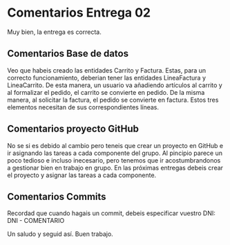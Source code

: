 # Comentarios Entrega 02

Muy bien, la entrega es correcta.

## Comentarios Base de datos
Veo que habeis creado las entidades Carrito y Factura. Estas, para un correcto funcionamiento, deberian tener las entidades LineaFactura y LineaCarrito. De esta manera, un usuario va añadiendo artículos al carrito y al formalizar el pedido, el carrito se convierte en pedido. De la misma manera, al solicitar la factura, el pedido se convierte en factura. Estos tres elementos necesitan de sus correspondientes líneas.

## Comentarios proyecto GitHub
No se si es debido al cambio pero teneis que crear un proyecto en GitHub e ir asignando las tareas a cada componente del grupo. Al pincipio parece un poco tedioso e incluso inecesario, pero tenemos que ir acostumbrandonos a gestionar bien en trabajo en grupo. En las próximas entregas debeis crear el proyecto y asignar las tareas a cada componente.

## Comentarios Commits

Recordad que cuando hagais un commit, debeis especificar vuestro DNI: DNI - COMENTARIO

Un saludo y seguid así. Buen trabajo.